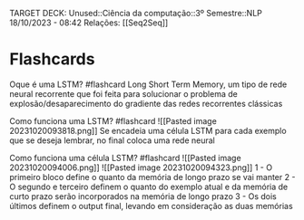 TARGET DECK: Unused::Ciência da computação::3º Semestre::NLP
18/10/2023 - 08:42
Relações: [[Seq2Seq]]
# Flashcards

Oque é uma LSTM? #flashcard 
Long Short Term Memory, um tipo de rede neural recorrente que foi feita
para solucionar o problema de explosão/desaparecimento do gradiente das redes recorrentes
clássicas
<!--ID: 1697629414944-->

Como funciona uma LSTM? #flashcard 
![[Pasted image 20231020093818.png]]
Se encadeia uma célula LSTM para cada exemplo que se deseja lembrar, no final coloca uma rede neural
<!--ID: 1697805501969-->

Como funciona uma célula LSTM? #flashcard 
![[Pasted image 20231020094006.png]]
![[Pasted image 20231020094323.png]]
1 - O primeiro bloco define o quanto da memória de longo prazo se vai manter
2 - O segundo e terceiro definem o quanto do exemplo atual e da memória de curto prazo serão incorporados na memória de longo prazo
3 - Os dois últimos definem o output final, levando em consideração as duas memórias
<!--ID: 1697805726844-->
